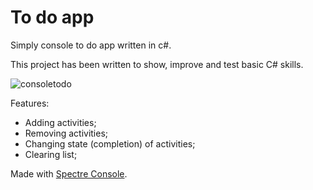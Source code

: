 # To do app
Simply console to do app written in c#.

This project has been written to show, improve and test basic C# skills.

![consoletodo](https://user-images.githubusercontent.com/20907620/198692113-30117f78-eb43-4d72-86f3-00180b340ce2.png)

Features:
* Adding activities;
* Removing activities;
* Changing state (completion) of activities;
* Clearing list;

Made with [Spectre Console](https://github.com/spectreconsole/spectre.console).
